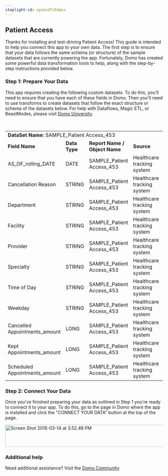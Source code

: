 ```yaml
---
stoplight-id: opsesd7n54qnx
---
```


<div class="col-md-12 content-panel">
                <h2>Patient Access</h2>
                <p></p><p>Thanks for installing and test-driving <span id="title">Patient Access</span>! This guide is intended to help you connect this app to your own data. The first step is to ensure that your data follows the same schema (or structure) of the sample datasets that are currently powering the app. Fortunately, Domo has created some powerful data transformation tools to help, along with the step-by-step instructions provided below.</p><div class="doc-row" id="Step%201:%20Identify%20Required%20Data%20Fields"><h3 class="doc-row-title">Step 1: Prepare Your Data</h3><div class="small-pad-bottom"><p>This app requires creating the following custom datasets. To do this, you'll need to ensure that you have each of these fields in Domo. Then you'll need to use transforms to create datasets that follow the exact structure or schema of the datasets below. For help with Dataflows, Magic ETL, or BeastModes, please visit <a href="https://university.domo.com/" target="_blank">Domo University</a>.</p></div>
                <br>
                <div id="custom-data-container"><table id="SAMPLE_Patient-Access_453"><tbody><tr><td colspan="6"><strong>DataSet Name:</strong> <span class="value">SAMPLE_Patient Access_453</span></td></tr><!--tr>    <td colspan="6"></td></tr--><tr><td><strong>Field Name</strong></td><td><strong>Data Type</strong></td><td><strong>Report Name / Object Name</strong></td><td><strong>Source </strong></td><td colspan="2"><strong>Description of Field</strong></td></tr><tr><td>AS_OF_rolling_DATE</td><td>DATE</td><td>SAMPLE_Patient Access_453</td><td>Healthcare tracking system</td><td colspan="2">Date of tracked metrics</td></tr><tr><td>Cancellation Reason</td><td>STRING</td><td>SAMPLE_Patient Access_453</td><td>Healthcare tracking system</td><td colspan="2">Cancellation reason</td></tr><tr><td>Department</td><td>STRING</td><td>SAMPLE_Patient Access_453</td><td>Healthcare tracking system</td><td colspan="2">Department name</td></tr><tr><td>Facility</td><td>STRING</td><td>SAMPLE_Patient Access_453</td><td>Healthcare tracking system</td><td colspan="2">Facility location</td></tr><tr><td>Provider</td><td>STRING</td><td>SAMPLE_Patient Access_453</td><td>Healthcare tracking system</td><td colspan="2">Provider name</td></tr><tr><td>Specialty</td><td>STRING</td><td>SAMPLE_Patient Access_453</td><td>Healthcare tracking system</td><td colspan="2">Specialty</td></tr><tr><td>Time of Day</td><td>STRING</td><td>SAMPLE_Patient Access_453</td><td>Healthcare tracking system</td><td colspan="2">Time of day</td></tr><tr><td>Weekday</td><td>STRING</td><td>SAMPLE_Patient Access_453</td><td>Healthcare tracking system</td><td colspan="2">Weekday</td></tr><tr><td>Cancelled Appointments_amount</td><td>LONG</td><td>SAMPLE_Patient Access_453</td><td>Healthcare tracking system</td><td colspan="2">Number of cancelled appointments</td></tr><tr><td>Kept Appointments_amount</td><td>LONG</td><td>SAMPLE_Patient Access_453</td><td>Healthcare tracking system</td><td colspan="2">Amount of kept appointments</td></tr><tr><td>Scheduled Appointments_amount</td><td>LONG</td><td>SAMPLE_Patient Access_453</td><td>Healthcare tracking system</td><td colspan="2">Amount of scheduled appointments</td></tr></tbody></table><div class="doc-row medium-pad-top">
                <h3 class="doc-row-title">Step 2: Connect Your Data</h3>
                <div class="small-pad-bottom">
                    <p>Once you've finished preparing your data as outlined in Step 1 you're ready to connect it to your app. To do this, go to the page in Domo where the app is installed and click the "CONNECT YOUR DATA" button at the top of the page.</p>
                    <p class="small-pad">
                    <img class="alignnone size-full wp-image-1207" src="https://s3.amazonaws.com/development.domo.com/wp-content/uploads/2016/03/14155707/Screen-Shot-2016-03-14-at-3.52.48-PM1.png" alt="Screen Shot 2016-03-14 at 3.52.48 PM" width="1158" height="71">
                    </p>
                    <div id="ooyalaplayer-IyYTc1MjE61NwLdtrxXvZuhH-dSGbWnR" class="ooyalaplayer"></div>
                    <script>
                        OO.ready(function() {
                            OO.Player.create("ooyalaplayer-IyYTc1MjE61NwLdtrxXvZuhH-dSGbWnR", "IyYTc1MjE61NwLdtrxXvZuhH-dSGbWnR", {
                                height: 380
                            });
                        });
                    </script>
                </div>
                <h3 class="doc-row-title">Additional help</h3>
                <div class="small-pad-bottom">
                    <p>Need additional assistance? Visit the <a href="https://dojo.domo.com">Domo Community</a></p>
                </div>
            </div></div></div><p></p>            </div>
